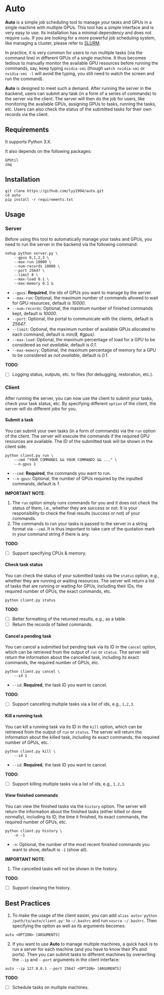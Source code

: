 # Auto
**Auto** is a simple job scheduling tool to manage your tasks and GPUs in a single machine with multiple GPUs. This tool has a simple interface and is very easy to use. Its installation has a minimal dependency and does not require `sudo`. If you are looking for a more powerful job scheduling system, like managing a cluster, please refer to [SLURM](https://slurm.schedmd.com/documentation.html).

In practice, it is very common for users to run multiple tasks (via the command line) in different GPUs of a single machine. It thus becomes tedious to manually monitor the available GPU resources before running the commands, say, keep typing `nvidia-smi` (though `watch nvidia-smi` or `nvidia-smi -l` will avoid the typing, you still need to watch the screen and run the command).

**Auto** is designed to meet such a demand. After running the server in the backend, users can submit any task (in a form of a series of commands) to the server via the client. The server will then do the job for users, like monitoring the available GPUs, assigning GPUs to tasks, running the tasks, etc. Users can also check the status of the submitted tasks for their own records via the client.

## Requirements
It supports Python 3.X.

It also depends on the following packages:

    GPUtil
    zmq

## Installation
```commandline
git clone https://github.com/lyy1994/auto.git
cd auto
pip install -r requirements.txt
```

## Usage
### Server
Before using this tool to automatically manage your tasks and GPUs, you need to run the server in the backend via the following command:

```commandline
nohup python server.py \
    --gpus 0,1,2,3 \
    --max-run 10000 \
    --num-records 10000 \
    --port 25647 \
    --limit 8 \
    --max-load 0.1 \
    --max-memory 0.1 &
```

- `--gpus`: **Required**, the ids of GPUs you want to manage by the server.
- `--max-run`: Optional, the maximum number of commands allowed to wait for GPU resources, default is *10000*.
- `--num-records`: Optional, the maximum number of finished commands kept, default is *10000*.
- `--port`: Optional, the portal to communicate with the clients, default is *25647*.
- `--limit`: Optional, the maximum number of available GPUs allocated to each command, default is *min(8, #gpus)*.
- `--max-load`: Optional, the maximum percentage of load for a GPU to be considered as *not available*, default is *0.1*.
- `--max-memory`: Optional, the maximum percentage of memory for a GPU to be considered as *not available*, default is *0.1*.

**TODO**: 
- [ ] Logging status, outputs, etc. to files (for debugging, restoration, etc.).

### Client
After running the server, you can now use the client to submit your tasks, check your task status, etc. By specifying different `option` of the client, the server will do different jobs for you.

#### Submit a task
You can submit your own tasks (in a form of commands) via the `run` option of the client. The server will execute the commands if the required GPU resources are available. The ID of the submitted task will be shown in the client side.

```commandline
python client.py run \
    --cmd "YOUR COMMAND1 && YOUR COMMAND2 && ..." \
    --n-gpus 1
```

- `--cmd`: **Required**, the commands you want to run.
- `--n-gpus`: Optional, the number of GPUs required by the inputted commands, default is *1*.

**IMPORTANT NOTE**:
1. The `run` option simply runs commands for you and it does not check the status of them, i.e., whether they are success or not. It is your responsibility to check the final results (success or not) of your commands.
2. The commands to run your tasks is passed to the server in a string format via `--cmd`. It is thus important to take care of the quotation mark in your command string if there is any.

[comment]: <> (3. You should not run a shell script via `--cmd`, otherwise the server will not be able to restrict the task to run on the available GPUs &#40;it is implemented via `export CUDA_VISIBLE_DEVICES=...` and a shell script will open a new shell that does not contain `CUDA_VISIBLE_DEVICES` in the current shell&#41;. One way to resolve this issue is to pass `$CUDA_VISIBLE_DEVICES` to your shell script as an argument and write `export CUDA_VISIBLE_DEVICES=...` within your script.)

**TODO**: 
- [ ] Support specifying CPUs & memory.

#### Check task status
You can check the status of your submitted tasks via the `status` option, e.g., whether they are running or waiting resources. The server will return a list of tasks that are running or waiting for GPUs, including their IDs, the required number of GPUs, the exact commands, etc.

```commandline
python client.py status
```

**TODO**: 
- [ ] Better formatting of the returned results, e.g., as a table.
- [ ] Return the records of failed commands.

#### Cancel a pending task
You can cancel a submitted but pending task via its ID in the `cancel` option, which can be retrieved from the output of `run` or `status`. The server will return the information about the cancelled task, including its exact commands, the required number of GPUs, etc.

```commandline
python client.py cancel \
    --id 1
```

- `--id`: **Required**, the task ID you want to cancel.

**TODO**: 
- [ ] Support cancelling multiple tasks via a list of ids, e.g., `1,2,3`.

#### Kill a running task
You can kill a running task via its ID in the `kill` option, which can be retrieved from the output of `run` or `status`. The server will return the information about the killed task, including its exact commands, the required number of GPUs, etc.

```commandline
python client.py kill \
    --id 1
```

- `--id`: **Required**, the task ID you want to cancel.

**TODO**: 
- [ ] Support killing multiple tasks via a list of ids, e.g., `1,2,3`.

#### View finished commands
You can view the finished tasks via the `history` option. The server will return the information about the finished tasks (either killed or done normally), including its ID, the time it finished, its exact commands, the required number of GPUs, etc.

```commandline
python client.py history \
    -n -1
```

- `-n`: Optional, the number of the most recent finished commands you want to show, default is `-1` (show all).

**IMPORTANT NOTE**:
1. The cancelled tasks will not be shown in the history.

**TODO**: 
- [ ] Support cleaning the history.

## Best Practices
1. To make the usage of the client easier, you can add `alias auto='python /path/to/auto/client.py'` to `~/.bashrc` and run `source ~/.bashrc`. Then specifying the option as well as its arguments becomes:

```commandline
auto <OPTION> [ARGUMENTS]
```

2. If you want to use **Auto** to manage multiple machines, a quick hack is to run a server for each machine (and you have to know their IPs and ports). Then you can submit tasks to different machines by overwriting the `--ip` and `--port` arguments in the client interface:

```commandline
auto --ip 127.0.0.1 --port 25647 <OPTION> [ARGUMENTS]
```

**TODO**: 
- [ ] Schedule tasks on multiple machines.
